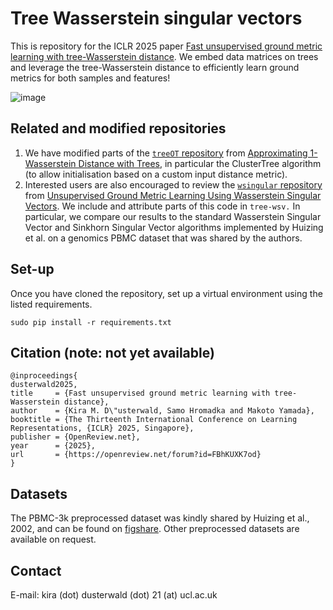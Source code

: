 # Tree Wasserstein singular vectors

This is repository for the ICLR 2025 paper [Fast unsupervised ground metric learning with tree-Wasserstein distance](https://openreview.net/forum?id=FBhKUXK7od). We embed data matrices on trees and leverage the tree-Wasserstein distance to efficiently learn ground metrics for both samples and features!

![image](https://github.com/user-attachments/assets/d79b3887-c653-4fa5-b2ce-5a6a3029c3d4)

## Related and modified repositories
1. We have modified parts of the [``treeOT`` repository](https://github.com/oist/treeOT?tab=readme-ov-file) from [Approximating 1-Wasserstein Distance with Trees](https://openreview.net/forum?id=Ig82l87ZVU), in particular the ClusterTree algorithm (to allow initialisation based on a custom input distance metric).
2. Interested users are also encouraged to review the [``wsingular`` repository](https://github.com/CSDUlm/wsingular) from [Unsupervised Ground Metric Learning Using Wasserstein Singular Vectors](https://proceedings.mlr.press/v162/huizing22a/huizing22a.pdf). We include and attribute parts of this code in ``tree-wsv.`` In particular, we compare our results to the standard Wasserstein Singular Vector and Sinkhorn Singular Vector algorithms implemented by Huizing et al. on a genomics PBMC dataset that was shared by the authors.

## Set-up
Once you have cloned the repository, set up a virtual environment using the listed requirements.
```
sudo pip install -r requirements.txt
```

## Citation (note: not yet available)
```
@inproceedings{
dusterwald2025,
title     = {Fast unsupervised ground metric learning with tree-Wasserstein distance},
author    = {Kira M. D\"usterwald, Samo Hromadka and Makoto Yamada},
booktitle = {The Thirteenth International Conference on Learning Representations, {ICLR} 2025, Singapore},
publisher = {OpenReview.net},
year      = {2025},
url       = {https://openreview.net/forum?id=FBhKUXK7od}
}
```

## Datasets
The PBMC-3k preprocessed dataset was kindly shared by Huizing et al., 2002, and can be found on [figshare](https://figshare.com/s/b4904dfc0898e3837c77). Other preprocessed datasets are available on request.

## Contact
E-mail: kira (dot) dusterwald (dot) 21 (at) ucl.ac.uk
